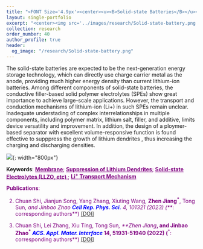 ```yaml
---
title: "<FONT Size='4.9px'><center><u><B>Solid-state Batteries</B></u></center></FONT>"
layout: single-portfolio
excerpt: "<center><img src='../images/research/Solid-state-battery.png' style='width:200px;' alt=''></center>"
collection: research
order_number: 40
author_profile: true
header: 
  og_image: "/research/Solid-state-battery.png"
---
```

The solid-state batteries are expected to be the next-generation energy storage technology, which can directly use charge carrier metal as the anode, providing much higher energy density than current lithium-ion batteries. Among different components of solid-state batteries, the conductive filler-based solid polymer electrolytes (SPEs) show great importance to achieve large-scale applications. However, the transport and conduction mechanisms of lithium-ion (Li+) in such SPEs remain unclear. Inadequate understading of complex interrelationships in multiple components, including polymer matrix, lithium salt, filler, and additive, limits device versatility and improvement. In addition, the design of a ploymer-based separator with excellent volume-responsive function is found effective to supppress the growth of lithium dendrites , thus increasing the charging and discharging densities.   

![]({{site.baseurl}}/images/research/sub/Solid-state-battery-sub.png){: width="800px"}

**Keywords**: <FONT Color='purple'><u><B>Membrane</B></u>; <u><B>Suppression of Lithium Dendrites</B></u>; <u><B>Solid-state Electrolytes (LLZO, etc) </B></u>; <u><B>Li<sup>+</sup> Transport Mechanism </B></u>

**Publications**: 

2. Chuan Shi, Jianjun Song, Yang Zhang, Xiuting Wang, **Zhen Jiang<sup>*</sup>**, Tong Sun<sup>*</sup>, and Jinbao Zhao <span style="color: blue"><i><B>Cell Rep. Phys. Sci.</B></i></span> 4, 101321 (2023) (**<sup>*</sup>: corresponding authors**) <a href="https://www.sciencedirect.com/science/article/pii/S2666386423000863"><u>[DOI]</u></a> 

1. Chuan Shi, Lei Zhang, Xiu Ting, Tong Sun<sup>*</sup>, **Zhen Jiang<sup>*</sup>**, and Jinbao Zhao<sup>*</sup> <span style="color: blue"><i><B>ACS. Appl. Mater. Interface</B></i></span> 14, 51931-51940 (2022) (**<sup>*</sup>: corresponding authors**) <a href="https://pubs.acs.org/doi/full/10.1021/acsami.2c15101"><u>[DOI]</u></a>
